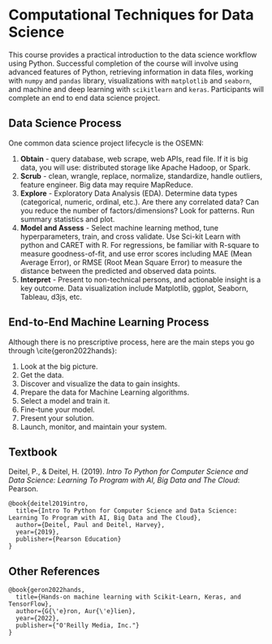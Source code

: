 # Computational Techniques for Data Science

This course provides a practical introduction to the data science workflow using Python. Successful completion of the course will involve using advanced features of Python, retrieving information in data files, working with `numpy` and `pandas` library, visualizations with `matplotlib` and `seaborn`, and machine and deep learning with `scikitlearn` and `keras`.   Participants will complete an end to end data science project.

## Data Science Process

One common data science project lifecycle is the OSEMN:

1. **Obtain** - query database, web scrape, web APIs, read file.  If it is big data, you will use: distributed storage like Apache Hadoop, or Spark. 
2. **Scrub** - clean, wrangle, replace, normalize, standardize, handle outliers, feature engineer. Big data may require MapReduce.
3. **Explore** - Exploratory Data Analysis (EDA).  Determine data types (categorical, numeric, ordinal, etc.).  Are there any correlated data?  Can you reduce the number of factors/dimensions?  Look for patterns.  Run summary statistics and plot.  
4. **Model and Assess** - Select machine learning method, tune hyperparameters, train, and cross validate.  Use Sci-kit Learn with python and CARET with R.  For regressions, be familiar with R-square to measure goodness-of-fit, and use error scores including MAE (Mean Average Error), or RMSE (Root Mean Square Error) to measure the distance between the predicted and observed data points.
5. **Interpret** - Present to non-technical persons, and actionable insight is a key outcome.  Data visualization include Matplotlib, ggplot, Seaborn, Tableau, d3js, etc.  


## End-to-End Machine Learning Process

Although there is no prescriptive process, here are the main steps you go through \cite{geron2022hands}:

1. Look at the big picture.
2. Get the data.
3. Discover and visualize the data to gain insights.
4. Prepare the data for Machine Learning algorithms.
5. Select a model and train it.
6. Fine-tune your model.
7. Present your solution.
8. Launch, monitor, and maintain your system.


## Textbook

Deitel, P., & Deitel, H. (2019). _Intro To Python for Computer Science and Data Science: Learning To Program with AI, Big Data and The Cloud_: Pearson.


```
@book{deitel2019intro,
  title={Intro To Python for Computer Science and Data Science: Learning To Program with AI, Big Data and The Cloud},
  author={Deitel, Paul and Deitel, Harvey},
  year={2019},
  publisher={Pearson Education}
}
```

## Other References
```
@book{geron2022hands,
  title={Hands-on machine learning with Scikit-Learn, Keras, and TensorFlow},
  author={G{\'e}ron, Aur{\'e}lien},
  year={2022},
  publisher={"O'Reilly Media, Inc."}
}
```

